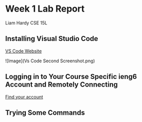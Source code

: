 # Week 1 Lab Report
Liam Hardy
CSE 15L


## Installing Visual Studio Code
[VS Code Website](https://code.visualstudio.com/)

![Image](Vs Code Second Screenshot.png)

## Logging in to Your Course Specific ieng6 Account and Remotely Connecting 
[Find your account](https://sdacs.ucsd.edu/~icc/index.php)


## Trying Some Commands
